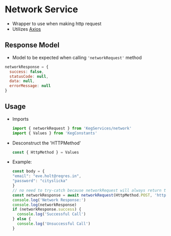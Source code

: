 # Network Service
* Wrapper to use when making http request
* Utilizes [Axios](https://www.npmjs.com/package/react-native-axios)

## Response Model
* Model to be expected when calling `'networkRequest'` method
```Javascript
networkResponse = {
  success: false,
  statusCode: null,
  data: null,
  errorMessage: null
}
```

## Usage
* Imports
  ```Javascript
  import { networkRequest } from 'KegServices/network'
  import { Values } from 'KegConstants'
  ```
* Desconstruct the 'HTTPMethod'
  ```Javascript
  const { HttpMethod } = Values
  ```
* Example:
  ```Javascript
  const body = {
  "email": "eve.holt@reqres.in",
  "password": "cityslicka"
  }
  // no need to try-catch because networkRequest will always return the response object regardless
  const networkResponse = await networkRequest(HttpMethod.POST, 'https://reqres.in/api/login', body)
  console.log('Network Response:')
  console.log(networkResponse)
  if (networkResponse.success) {
    console.log('Successful Call')
  } else {
    console.log('Unsuccessful Call')
  }

  ```
 